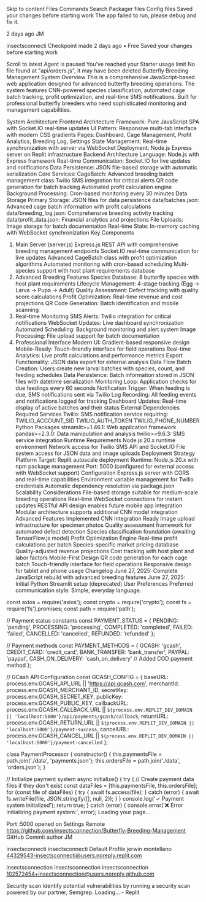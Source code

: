 Skip to content
Files
Commands
Search
Packager files
Config files
Saved your changes before starting work
The app failed to run, please debug and fix it.

2 days ago
JM

insectsconnecti
Checkpoint made
2 days ago
•
Free
Saved your changes before starting work

Scroll to latest
Agent is paused
You've reached your Starter usage limit
No file found at "api/orders.js", it may have been deleted
Butterfly Breeding Management System
Overview
This is a comprehensive JavaScript-based web application designed for advanced butterfly breeding operations. The system features CNN-powered species classification, automated cage batch tracking, profit optimization, and real-time SMS notifications. Built for professional butterfly breeders who need sophisticated monitoring and management capabilities.

System Architecture
Frontend Architecture
Framework: Pure JavaScript SPA with Socket.IO real-time updates
UI Pattern: Responsive multi-tab interface with modern CSS gradients
Pages: Dashboard, Cage Management, Profit Analytics, Breeding Log, Settings
State Management: Real-time synchronization with server via WebSocket
Deployment: Node.js Express server on Replit infrastructure
Backend Architecture
Language: Node.js with Express framework
Real-time Communication: Socket.IO for live updates and notifications
Data Persistence: JSON file-based storage with automatic serialization
Core Services:
CageBatch: Advanced breeding batch management class
Twilio SMS integration for critical alerts
QR code generation for batch tracking
Automated profit calculation engine
Background Processing: Cron-based monitoring every 30 minutes
Data Storage
Primary Storage: JSON files for data persistence
data/batches.json: Advanced cage batch information with profit calculations
data/breeding_log.json: Comprehensive breeding activity tracking
data/profit_data.json: Financial analytics and projections
File Uploads: Image storage for batch documentation
Real-time State: In-memory caching with WebSocket synchronization
Key Components
1. Main Server (server.js)
Express.js REST API with comprehensive breeding management endpoints
Socket.IO real-time communication for live updates
Advanced CageBatch class with profit optimization algorithms
Automated monitoring with cron-based scheduling
Multi-species support with host plant requirements database
2. Advanced Breeding Features
Species Database: 8 butterfly species with host plant requirements
Lifecycle Management: 4-stage tracking (Egg → Larva → Pupa → Adult)
Quality Assessment: Defect tracking with quality score calculations
Profit Optimization: Real-time revenue and cost projections
QR Code Generation: Batch identification and mobile scanning
3. Real-time Monitoring
SMS Alerts: Twilio integration for critical notifications
WebSocket Updates: Live dashboard synchronization
Automated Scheduling: Background monitoring and alert system
Image Processing: File upload support for batch documentation
4. Professional Interface
Modern UI: Gradient-based responsive design
Mobile-Ready: Touch-friendly interface for field operations
Real-time Analytics: Live profit calculations and performance metrics
Export Functionality: JSON data export for external analysis
Data Flow
Batch Creation: Users create new larval batches with species, count, and feeding schedules
Data Persistence: Batch information stored in JSON files with datetime serialization
Monitoring Loop: Application checks for due feedings every 60 seconds
Notification Trigger: When feeding is due, SMS notifications sent via Twilio
Log Recording: All feeding events and notifications logged for tracking
Dashboard Updates: Real-time display of active batches and their status
External Dependencies
Required Services
Twilio: SMS notification service requiring:
TWILIO_ACCOUNT_SID
TWILIO_AUTH_TOKEN
TWILIO_PHONE_NUMBER
Python Packages
streamlit>=1.46.1: Web application framework
pandas>=2.3.0: Data manipulation and analysis
twilio>=9.6.3: SMS service integration
Runtime Requirements
Node.js 20.x runtime environment
Network access for Twilio SMS API and Socket.IO
File system access for JSON data and image uploads
Deployment Strategy
Platform
Target: Replit autoscale deployment
Runtime: Node.js 20.x with npm package management
Port: 5000 (configured for external access with WebSocket support)
Configuration
Express.js server with CORS and real-time capabilities
Environment variable management for Twilio credentials
Automatic dependency resolution via package.json
Scalability Considerations
File-based storage suitable for medium-scale breeding operations
Real-time WebSocket connections for instant updates
RESTful API design enables future mobile app integration
Modular architecture supports additional CNN model integration
Advanced Features Implemented
CNN Integration Ready
Image upload infrastructure for specimen photos
Quality assessment framework for automated defect detection
Species classification foundation (awaiting TensorFlow.js model)
Profit Optimization Engine
Real-time profit calculations per batch
Species-specific market pricing database
Quality-adjusted revenue projections
Cost tracking with host plant and labor factors
Mobile-First Design
QR code generation for each cage batch
Touch-friendly interface for field operations
Responsive design for tablet and phone usage
Changelog
June 27, 2025: Complete JavaScript rebuild with advanced breeding features
June 27, 2025: Initial Python Streamlit setup (deprecated)
User Preferences
Preferred communication style: Simple, everyday language.

const axios = require('axios');
const crypto = require('crypto');
const fs = require('fs').promises;
const path = require('path');

// Payment status constants
const PAYMENT_STATUS = {
  PENDING: 'pending',
  PROCESSING: 'processing',
  COMPLETED: 'completed',
  FAILED: 'failed',
  CANCELLED: 'cancelled',
  REFUNDED: 'refunded'
};

// Payment methods
const PAYMENT_METHODS = {
  GCASH: 'gcash',
  CREDIT_CARD: 'credit_card',
  BANK_TRANSFER: 'bank_transfer',
  PAYPAL: 'paypal',
  CASH_ON_DELIVERY: 'cash_on_delivery' // Added COD payment method
};

// GCash API Configuration
const GCASH_CONFIG = {
  baseURL: process.env.GCASH_API_URL || 'https://api.gcash.com',
  merchantId: process.env.GCASH_MERCHANT_ID,
  secretKey: process.env.GCASH_SECRET_KEY,
  publicKey: process.env.GCASH_PUBLIC_KEY,
  callbackURL: process.env.GCASH_CALLBACK_URL || `${process.env.REPLIT_DEV_DOMAIN || 'localhost:5000'}/api/payments/gcash/callback`,
  returnURL: process.env.GCASH_RETURN_URL || `${process.env.REPLIT_DEV_DOMAIN || 'localhost:5000'}/payment-success`,
  cancelURL: process.env.GCASH_CANCEL_URL || `${process.env.REPLIT_DEV_DOMAIN || 'localhost:5000'}/payment-cancelled`
};

class PaymentProcessor {
  constructor() {
    this.paymentsFile = path.join('./data', 'payments.json');
    this.ordersFile = path.join('./data', 'orders.json');
  }

  // Initialize payment system
  async initialize() {
    try {
      // Create payment data files if they don't exist
      const dataFiles = [this.paymentsFile, this.ordersFile];
      for (const file of dataFiles) {
        try {
          await fs.access(file);
        } catch (error) {
          await fs.writeFile(file, JSON.stringify([], null, 2));
        }
      }
      console.log('✓ Payment system initialized');
      return true;
    } catch (error) {
      console.error('❌ Error initializing payment system:', error);
Loading your page…

Port :5000 opened on
Settings
Remote
https://github.com/insectsconnection/Butterfly-Breeding-Management
GitHub
Commit author
JM

insectsconnecti
insectsconnecti
Default Profile
jerwin montellano <44329543-insectsconnecti@users.noreply.replit.com>


insectsconnection
insectsconnection
insectsconnection <102572454+insectsconnection@users.noreply.github.com>

Security scan
Identify potential vulnerabilities by running a security scan powered by our partner, Semgrep.
Loading... - Replit

